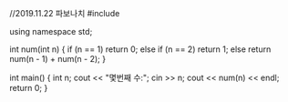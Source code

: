 //2019.11.22  파보나치
#include <iostream>

using namespace std;

int num(int n) {
	if (n == 1)
		return 0;
	else if (n == 2)
		return 1;
	else
		return num(n - 1) + num(n - 2);
}

int main() {
	int n;
	cout << "몇번째 수:";
	cin >> n;
	cout << num(n) << endl;
	return 0;
}
